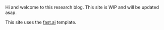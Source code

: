 Hi and welcome to this research blog. This site is WIP and will be updated asap. 

This site uses the [fast.ai](https://github.com/fastai/fast_template) template.
